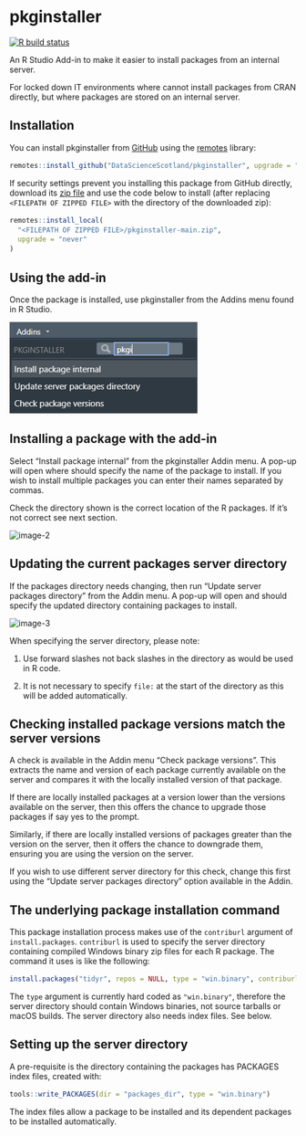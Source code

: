 
<!-- README.md is generated from README.Rmd. Please edit that file -->

# pkginstaller

<!-- badges: start -->

[![R build
status](https://github.com/DataScienceScotland/pkginstaller/workflows/R-CMD-check/badge.svg)](https://github.com/DataScienceScotland/pkginstaller/actions)
<!-- badges: end -->

An R Studio Add-in to make it easier to install packages from an
internal server.

For locked down IT environments where cannot install packages from CRAN
directly, but where packages are stored on an internal server.

## Installation

You can install pkginstaller from [GitHub](https://github.com/) using
the
[remotes](https://cran.r-project.org/web/packages/remotes/index.html)
library:

``` r
remotes::install_github("DataScienceScotland/pkginstaller", upgrade = "never")
```

If security settings prevent you installing this package from GitHub
directly, download its [zip
file](https://github.com/DataScienceScotland/pkginstaller/archive/refs/heads/main.zip)
and use the code below to install (after replacing
`<FILEPATH OF ZIPPED FILE>` with the directory of the downloaded zip):

``` r
remotes::install_local(
  "<FILEPATH OF ZIPPED FILE>/pkginstaller-main.zip",
  upgrade = "never"
)
```

## Using the add-in

Once the package is installed, use pkginstaller from the Addins menu
found in R Studio.

![image-1](man/figures/Addin_img.png)

## Installing a package with the add-in

Select “Install package internal” from the pkginstaller Addin menu. A
pop-up will open where should specify the name of the package to
install. If you wish to install multiple packages you can enter their
names separated by commas.

Check the directory shown is the correct location of the R packages. If
it’s not correct see next section.

![image-2](man/figures/Install_img.png)

## Updating the current packages server directory

If the packages directory needs changing, then run “Update server
packages directory” from the Addin menu. A pop-up will open and should
specify the updated directory containing packages to install.

![image-3](man/figures/Server_img.png)

When specifying the server directory, please note:

1.  Use forward slashes not back slashes in the directory as would be
    used in R code.

2.  It is not necessary to specify `file:` at the start of the directory
    as this will be added automatically.

## Checking installed package versions match the server versions

A check is available in the Addin menu “Check package versions”. This
extracts the name and version of each package currently available on the
server and compares it with the locally installed version of that
package.

If there are locally installed packages at a version lower than the
versions available on the server, then this offers the chance to upgrade
those packages if say yes to the prompt.

Similarly, if there are locally installed versions of packages greater
than the version on the server, then it offers the chance to downgrade
them, ensuring you are using the version on the server.

If you wish to use different server directory for this check, change
this first using the “Update server packages directory” option available
in the Addin.

## The underlying package installation command

This package installation process makes use of the `contriburl` argument
of `install.packages`. `contriburl` is used to specify the server
directory containing compiled Windows binary zip files for each R
package. The command it uses is like the following:

``` r
install.packages("tidyr", repos = NULL, type = "win.binary", contriburl = "file://internal_server/R_4_2_2_Packages")
```

The `type` argument is currently hard coded as `"win.binary"`, therefore
the server directory should contain Windows binaries, not source
tarballs or macOS builds. The server directory also needs index files.
See below.

## Setting up the server directory

A pre-requisite is the directory containing the packages has PACKAGES
index files, created with:

``` r
tools::write_PACKAGES(dir = "packages_dir", type = "win.binary")
```

The index files allow a package to be installed and its dependent
packages to be installed automatically.
